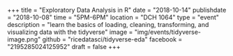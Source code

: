 +++
title = "Exploratory Data Analysis in R"
date = "2018-10-14"
publishdate = "2018-10-08"
time = "5PM-6PM"
location = "DCH 1064"
type = "event"
description = "learn the basics of loading, cleaning, transforming, and visualizing data with the tidyverse"
image = "img/events/tidyverse-image.png"
github = "ricedatasci/tidyverse-eda"
facebook = "2195285024125952"
draft = false
+++
